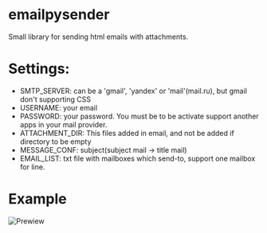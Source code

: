 emailpysender
=============

Small library for sending html emails with attachments.


Settings:
=========

 - SMTP_SERVER: can be a 'gmail', 'yandex' or 'mail'(mail.ru), but gmail don't supporting CSS
 - USERNAME: your email
 - PASSWORD: your password. You must be to be activate support another apps in your mail provider.
 - ATTACHMENT_DIR: This files added in email, and not be added if directory to be empty
 - MESSAGE_CONF: subject(subject mail -> title mail)
 - EMAIL_LIST: txt file with mailboxes which send-to, support one mailbox for line.


Example
=======

![Prewiew](https://github.com/serbernar/emailpysender/blob/master/pic.jpg "Example")

